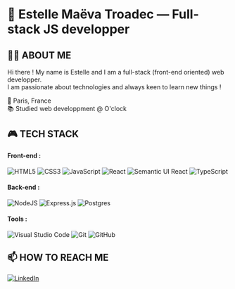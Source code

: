 # 🌺 Estelle Maëva Troadec — Full-stack JS developper

## 👩‍💻 ABOUT ME

Hi there ! My name is Estelle and I am a full-stack (front-end oriented) web developper.  
I am passionate about technologies and always keen to learn new things !

📍 Paris, France  
📚 Studied web developpment @ O'clock

## 🎮 TECH STACK

#### Front-end :  
  ![HTML5](https://img.shields.io/badge/html5-%23E34F26.svg?style=for-the-badge&logo=html5&logoColor=white) ![CSS3](https://img.shields.io/badge/css3-%231572B6.svg?style=for-the-badge&logo=css3&logoColor=white) ![JavaScript](https://img.shields.io/badge/javascript-%23323330.svg?style=for-the-badge&logo=javascript&logoColor=%23F7DF1E) ![React](https://img.shields.io/badge/react-%2320232a.svg?style=for-the-badge&logo=react&logoColor=%2361DAFB) ![Semantic UI React](https://img.shields.io/badge/Semantic%20UI%20React-%2335BDB2.svg?style=for-the-badge&logo=SemanticUIReact&logoColor=white) ![TypeScript](https://img.shields.io/badge/typescript-%23007ACC.svg?style=for-the-badge&logo=typescript&logoColor=white)

  
#### Back-end :  
  ![NodeJS](https://img.shields.io/badge/node.js-6DA55F?style=for-the-badge&logo=node.js&logoColor=white) ![Express.js](https://img.shields.io/badge/express.js-%23404d59.svg?style=for-the-badge&logo=express&logoColor=%2361DAFB) ![Postgres](https://img.shields.io/badge/postgres-%23316192.svg?style=for-the-badge&logo=postgresql&logoColor=white)


#### Tools :
  ![Visual Studio Code](https://img.shields.io/badge/Visual%20Studio%20Code-0078d7.svg?style=for-the-badge&logo=visual-studio-code&logoColor=white) ![Git](https://img.shields.io/badge/git-%23F05033.svg?style=for-the-badge&logo=git&logoColor=white) ![GitHub](https://img.shields.io/badge/github-%23121011.svg?style=for-the-badge&logo=github&logoColor=white)


## 📫 HOW TO REACH ME

  [![LinkedIn](https://img.shields.io/badge/linkedin-%230077B5.svg?style=for-the-badge&logo=linkedin&logoColor=white)](https://www.linkedin.com/in/estelle-maeva-troadec/)



<!--
** For later, since I do not have much analytics right now (just to keep the link !)


## 📊 Github analytics

[![Estelle's GitHub stats](https://github-readme-stats.vercel.app/api?username=EstelleTroadec)](https://github.com/EstelleTroadec/github-readme-stats)

A ajouter plus tard dans le "how to reach me" :
—> You may also have a look at [my portfolio](https://estelletroadec.github.io) **_(in progress !)_**


REMINDER, link for github badges :
https://github.com/Ileriayo/markdown-badges?tab=readme-ov-file#markdown-badges


--> 
